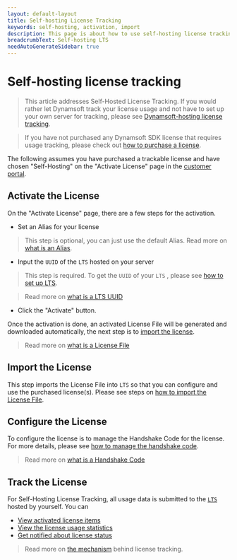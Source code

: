 ```yaml
---
layout: default-layout
title: Self-hosting License Tracking
keywords: self-hosting, activation, import
description: This page is about how to use self-hosting license tracking.
breadcrumbText: Self-hosting LTS
needAutoGenerateSidebar: true
---
```


# Self-hosting license tracking

> This article addresses Self-Hosted License Tracking. If you would rather let Dynamsoft track your license usage and not have to set up your own server for tracking, please see [Dynamsoft-hosting license tracking]({{site.dshosting}}index.html).

> If you have not purchased any Dynamsoft SDK license that requires usage tracking, please check out [how to purchase a license]({{site.about}}purchase.html).

The following assumes you have purchased a trackable license and have chosen "Self-Hosting" on the "Activate License" page in the [customer portal](https://www.dynamsoft.com/customer/license/fullLicense).

## Activate the License

On the "Activate License" page, there are a few steps for the activation.

* Set an Alias for your license

> This step is optional, you can just use the default Alias. Read more on [what is an Alias]({{site.about}}terms.html#alias).

* Input the `UUID` of the `LTS` hosted on your server

> This step is required. To get the `UUID` of your `LTS` , please see [how to set up LTS]({{site.selfhosting}}managelts.html#how-to-set-up-lts).

> Read more on [what is a LTS UUID]({{site.about}}terms.html#lts-uuid)

* Click the "Activate" button.

Once the activation is done, an activated License File will be generated and downloaded automatically, the next step is to [import the license](#import-the-license).

> Read more on [what is a License File]({{site.about}}terms.html#license-file)

## Import the License

This step imports the License File into `LTS` so that you can configure and use the purchased license(s). Please see steps on [how to import the License File]({{site.selfhosting}}manageLTS.html#import-the-license-file).

## Configure the License

To configure the license is to manage the Handshake Code for the license. For more details, please see [how to manage the handshake code]({{site.common}}handshakeCodes.html).

> Read more on [what is a Handshake Code]({{site.about}}terms.html#handshake-code)

## Track the License

For Self-Hosting License Tracking, all usage data is submitted to the [ `LTS` ]({{site.about}}terms.html#license-tracking-server) hosted by yourself. You can

* [View activated license items]({{site.common}}licenseitems.html)
* [View the license usage statistics]({{site.common}}statistics.html)
* [Get notified about license status]({{site.common}}usagealerts.html)

> Read more on [the mechanism]({{site.common}}mechanism.html) behind license tracking.
